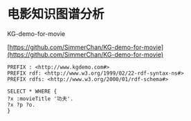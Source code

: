 # 电影知识图谱分析

KG-demo-for-movie

[https://github.com/SimmerChan/KG-demo-for-movie](https://github.com/SimmerChan/KG-demo-for-movie)


```
PREFIX : <http://www.kgdemo.com#>
PREFIX rdf: <http://www.w3.org/1999/02/22-rdf-syntax-ns#>
PREFIX rdfs: <http://www.w3.org/2000/01/rdf-schema#>

SELECT * WHERE {
?x :movieTitle '功夫'.
?x ?p ?o.
}
```